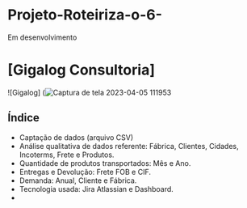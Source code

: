 # Projeto-Roteiriza-o-6-
Em desenvolvimento
# [Gigalog Consultoria]
![Gigalog] (![Captura de tela 2023-04-05 111953](https://user-images.githubusercontent.com/128760874/231186365-5281e35b-86e7-443b-8e05-a67aecf7fc8e.png)
## Índice
- Captação de dados (arquivo CSV)
- Análise qualitativa de dados referente: Fábrica, Clientes, Cidades, Incoterms, Frete e Produtos.
- Quantidade de produtos transportados: Mês e Ano.
- Entregas e Devolução: Frete FOB e CIF.
- Demanda: Anual, Cliente e Fábrica.
- Tecnologia usada: Jira Atlassian e Dashboard.
- 

